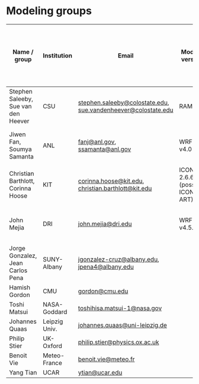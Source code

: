 # Modeling groups

| Name / group |	Institution | Email | Model / version	| Microphysics	| Note (any information you want to include here about aerosol and cloud microphysics treatment) |
| --- | --- | --- | --- | --- | --- |
| Stephen Saleeby, <br> Sue van den Heever	| CSU	| stephen.saleeby@colostate.edu, <br> sue.vandenheever@colostate.edu | RAMS | RAMS	| Prognostic aerosol treatment, predicted supersaturation |
| Jiwen Fan, <br> Soumya Samanta	| ANL	| fanj@anl.gov, <br> ssamanta@anl.gov | WRF v4.0	| FSBM1	| Prognostic aerosol treatment, predicted supersaturation |
| Christian Barthlott, <br> Corinna Hoose	| KIT	| corinna.hoose@kit.edu, <br> christian.barthlott@kit.edu | ICON 2.6.6 (possibly ICON-ART)	| Seifert & Beheng double-moment |	Aerosols constant in space/time, saturation adjustment |
| John Mejia |	DRI	| john.mejia@dri.edu | WRF v4.5.1	| Morrison Aerosol-Aware; ice and water paths |	Prognostic aerosol treatment, predicted supersaturation |
| Jorge Gonzalez, <br> Jean Carlos Pena |	SUNY-Albany	| jgonzalez-cruz@albany.edu, <br> jpena4@albany.edu |  |  |  |
| Hamish Gordon	| CMU	| gordon@cmu.edu |  |  |  |
| Toshi Matsui	| NASA-Goddard	| toshihisa.matsui-1@nasa.gov |  |  |  |
| Johannes Quaas	| Leipzig Univ.	| johannes.quaas@uni-leipzig.de |  |  |  |
| Philip Stier	| UK-Oxford	| philip.stier@physics.ox.ac.uk |  |  |  |
| Benoit Vie	| Meteo-France	| benoit.vie@meteo.fr |  |  |  |
| Yang Tian	| UCAR	| ytian@ucar.edu |  |  |  |


